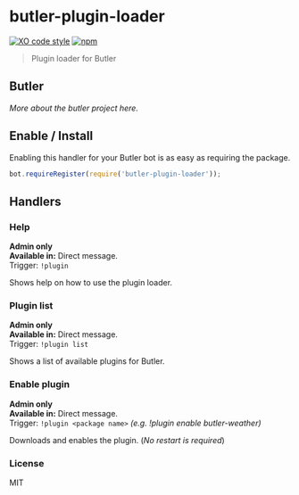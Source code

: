 
# butler-plugin-loader
[![XO code style](https://img.shields.io/badge/code_style-XO-5ed9c7.svg)](https://github.com/sindresorhus/xo)
[![npm](https://img.shields.io/npm/v/butler-plugin-loader.svg?maxAge=3600)](https://www.npmjs.com/package/butler-plugin-loader)

> Plugin loader for Butler

## Butler
_More about the butler project here._

## Enable / Install
Enabling this handler for your Butler bot is as easy as requiring the package.
```javascript
bot.requireRegister(require('butler-plugin-loader'));
```

## Handlers
### Help
**Admin only** <br>
**Available in:** Direct message. <br>
Trigger: `!plugin`

Shows help on how to use the plugin loader.

### Plugin list
**Admin only** <br>
**Available in:** Direct message. <br>
Trigger: `!plugin list`

Shows a list of available plugins for Butler.

### Enable plugin
**Admin only** <br>
**Available in:** Direct message. <br>
Trigger: `!plugin <package name>` _(e.g. !plugin enable butler-weather)_

Downloads and enables the plugin. (_No restart is required_)

### License
MIT
